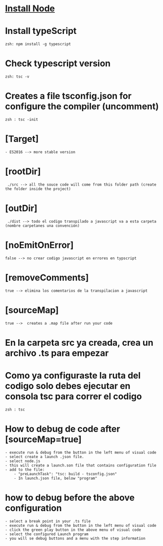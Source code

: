 # [Install Node](https://nodejs.org/es)
# Install typeScript
    zsh: npm install -g typescript
# Check typescript version
    zsh: tsc -v
# Creates a file tsconfig.json for configure the compiler (uncomment)
    zsh : tsc -init
# [Target]
    - ES2016 --> more stable version
# [rootDir]
     ./src --> all the souce code will come from this folder path (create the folder inside the project)
# [outDir]
     ./dist --> todo el codigo transpilado a javascript va a esta carpeta (nombre carpetanes una convención)
# [noEmitOnError]
    false --> no crear codigo javascript en errores en typscript
# [removeComments]
    true --> elimina los comentarios de la transpilacion a javascript 
# [sourceMap]
    true -->  creates a .map file after run your code

# En la carpeta src ya creada, crea un archivo .ts para empezar 

# Como ya configuraste la ruta del codigo solo debes ejecutar en consola tsc para correr el codigo
    zsh : tsc

# How to debug de code  after [sourceMap=true]
    - execute run & debug from the button in the left menu of visual code
    - select create a launch .json file.
    - select node.js
    - this will create a launch.son file that contains configuration file
    - add to the file: 
        - "preLaunchTask": "tsc: build - tsconfig.json"
        - In launch.json file, below "program"
# how to debug before the above configuration
    - select a break point in your .ts file
    - execute run & debug from the button in the left menu of visual code
    - click the green play button in the above menu of visual code
    - select the configured Launch program
    - you will se debug buttons and a menu with the step information



    

